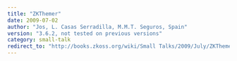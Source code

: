 ```yaml
---
title: "ZKThemer"
date: 2009-07-02
author: "Jos‚ L. Casas Serradilla, M.M.T. Seguros, Spain"
version: "3.6.2, not tested on previous versions"
category: small-talk
redirect_to: "http://books.zkoss.org/wiki/Small Talks/2009/July/ZKThemer"
---
```

